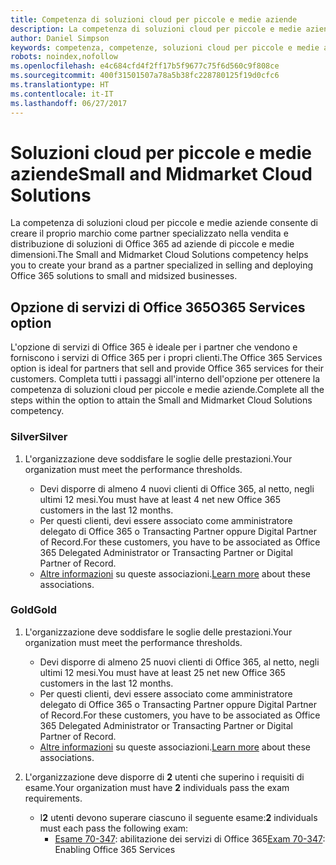 ```yaml
---
title: Competenza di soluzioni cloud per piccole e medie aziende
description: La competenza di soluzioni cloud per piccole e medie aziende consente di creare il proprio marchio come partner specializzato nella vendita e distribuzione di soluzioni di Office 365 ad aziende di piccole e medie dimensioni.
author: Daniel Simpson
keywords: competenza, competenze, soluzioni cloud per piccole e medie aziende
robots: noindex,nofollow
ms.openlocfilehash: e4c684cfd4f2ff17b5f9677c75f6d560c9f808ce
ms.sourcegitcommit: 400f31501507a78a5b38fc228780125f19d0cfc6
ms.translationtype: HT
ms.contentlocale: it-IT
ms.lasthandoff: 06/27/2017
---
```

# <a name="small-and-midmarket-cloud-solutions"></a><span data-ttu-id="61b60-104">Soluzioni cloud per piccole e medie aziende</span><span class="sxs-lookup"><span data-stu-id="61b60-104">Small and Midmarket Cloud Solutions</span></span> 
<span data-ttu-id="61b60-105">La competenza di soluzioni cloud per piccole e medie aziende consente di creare il proprio marchio come partner specializzato nella vendita e distribuzione di soluzioni di Office 365 ad aziende di piccole e medie dimensioni.</span><span class="sxs-lookup"><span data-stu-id="61b60-105">The Small and Midmarket Cloud Solutions competency helps you to create your brand as a partner specialized in selling and deploying Office 365 solutions to small and midsized businesses.</span></span>

## <a name="o365-services-option"></a><span data-ttu-id="61b60-106">Opzione di servizi di Office 365</span><span class="sxs-lookup"><span data-stu-id="61b60-106">O365 Services option</span></span>
<span data-ttu-id="61b60-107">L'opzione di servizi di Office 365 è ideale per i partner che vendono e forniscono i servizi di Office 365 per i propri clienti.</span><span class="sxs-lookup"><span data-stu-id="61b60-107">The Office 365 Services option is ideal for partners that sell and provide Office 365 services for their customers.</span></span> <span data-ttu-id="61b60-108">Completa tutti i passaggi all'interno dell'opzione per ottenere la competenza di soluzioni cloud per piccole e medie aziende.</span><span class="sxs-lookup"><span data-stu-id="61b60-108">Complete all the steps within the option to attain the Small and Midmarket Cloud Solutions competency.</span></span>

### <a name="silver"></a><span data-ttu-id="61b60-109">Silver</span><span class="sxs-lookup"><span data-stu-id="61b60-109">Silver</span></span>
1. <span data-ttu-id="61b60-110">L'organizzazione deve soddisfare le soglie delle prestazioni.</span><span class="sxs-lookup"><span data-stu-id="61b60-110">Your organization must meet the performance thresholds.</span></span>
    
    - <span data-ttu-id="61b60-111">Devi disporre di almeno 4 nuovi clienti di Office 365, al netto, negli ultimi 12 mesi.</span><span class="sxs-lookup"><span data-stu-id="61b60-111">You must have at least 4 net new Office 365 customers in the last 12 months.</span></span>
    - <span data-ttu-id="61b60-112">Per questi clienti, devi essere associato come amministratore delegato di Office 365 o Transacting Partner oppure Digital Partner of Record.</span><span class="sxs-lookup"><span data-stu-id="61b60-112">For these customers, you have to be associated as Office 365 Delegated Administrator or Transacting Partner or Digital Partner of Record.</span></span>
    - <span data-ttu-id="61b60-113">[Altre informazioni](https://partner.microsoft.com/en-us/membership/digital-partner-of-record) su queste associazioni.</span><span class="sxs-lookup"><span data-stu-id="61b60-113">[Learn more](https://partner.microsoft.com/en-us/membership/digital-partner-of-record) about these associations.</span></span>

### <a name="gold"></a><span data-ttu-id="61b60-114">Gold</span><span class="sxs-lookup"><span data-stu-id="61b60-114">Gold</span></span>
1. <span data-ttu-id="61b60-115">L'organizzazione deve soddisfare le soglie delle prestazioni.</span><span class="sxs-lookup"><span data-stu-id="61b60-115">Your organization must meet the performance thresholds.</span></span>

    - <span data-ttu-id="61b60-116">Devi disporre di almeno 25 nuovi clienti di Office 365, al netto, negli ultimi 12 mesi.</span><span class="sxs-lookup"><span data-stu-id="61b60-116">You must have at least 25 net new Office 365 customers in the last 12 months.</span></span>
    - <span data-ttu-id="61b60-117">Per questi clienti, devi essere associato come amministratore delegato di Office 365 o Transacting Partner oppure Digital Partner of Record.</span><span class="sxs-lookup"><span data-stu-id="61b60-117">For these customers, you have to be associated as Office 365 Delegated Administrator or Transacting Partner or Digital Partner of Record.</span></span>
    - <span data-ttu-id="61b60-118">[Altre informazioni](https://partner.microsoft.com/en-us/membership/digital-partner-of-record) su queste associazioni.</span><span class="sxs-lookup"><span data-stu-id="61b60-118">[Learn more](https://partner.microsoft.com/en-us/membership/digital-partner-of-record) about these associations.</span></span>  
  
2. <span data-ttu-id="61b60-119">L'organizzazione deve disporre di **2** utenti che superino i requisiti di esame.</span><span class="sxs-lookup"><span data-stu-id="61b60-119">Your organization must have **2** individuals pass the exam requirements.</span></span>

    - <span data-ttu-id="61b60-120">I**2** utenti devono superare ciascuno il seguente esame:</span><span class="sxs-lookup"><span data-stu-id="61b60-120">**2** individuals must each pass the following exam:</span></span>
        - <span data-ttu-id="61b60-121">[Esame 70-347](https://www.microsoft.com/en-us/learning/exam-70-347.aspx): abilitazione dei servizi di Office 365</span><span class="sxs-lookup"><span data-stu-id="61b60-121">[Exam 70-347](https://www.microsoft.com/en-us/learning/exam-70-347.aspx): Enabling Office 365 Services</span></span>
